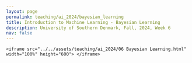 ```yaml
---
layout: page
permalink: teaching/ai_2024/bayesian_learning
title: Introduction to Machine Learning - Bayesian Learning
description: University of Southern Denmark, Fall, 2024, Week 6
nav: false
---
```

<article>

    <iframe src="../../assets/teaching/ai_2024/06 Bayesian Learning.html" width="100%" height="600"> </iframe>

</article>
